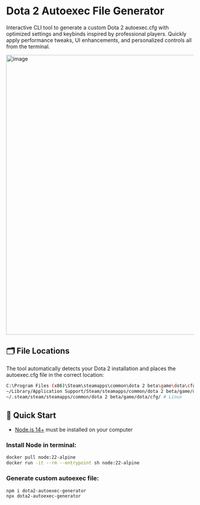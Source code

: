 ﻿# Dota 2 Autoexec File Generator
Interactive CLI tool to generate a custom Dota 2 autoexec.cfg with optimized settings and keybinds inspired by professional players. Quickly apply performance tweaks, UI enhancements, and personalized controls all from the terminal.

<img width="1265" height="751" alt="image" src="https://github.com/user-attachments/assets/e2c06508-6392-47f7-b151-cad60bc2b7d6" />

## 🗂️ File Locations  
The tool automatically detects your Dota 2 installation and places the autoexec.cfg file in the correct location:
```bash
C:\Program Files (x86)\Steam\steamapps\common\dota 2 beta\game\dota\cfg\ # Windows
~/Library/Application Support/Steam/steamapps/common/dota 2 beta/game/dota/cfg/ # MacOS
~/.steam/steam/steamapps/common/dota 2 beta/game/dota/cfg/ # Linux
```
  
## 🚀 Quick Start

- [Node.js 14+](https://nodejs.org/en/download) must be installed on your computer  
### Install Node in terminal:
```bash
docker pull node:22-alpine
docker run -it --rm --entrypoint sh node:22-alpine
```

### Generate custom autoexec file:
```bash
npm i dota2-autoexec-generator
npx dota2-autoexec-generator
```











